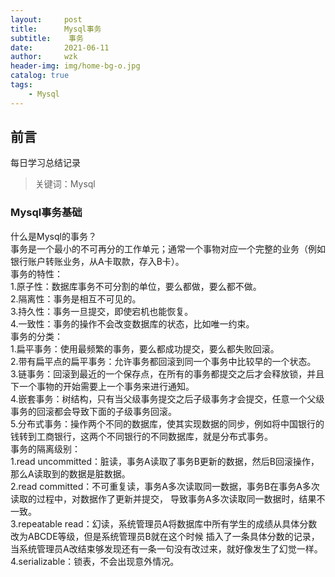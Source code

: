 ```yaml
---
layout:     post
title:     	Mysql事务
subtitle:    事务
date:       2021-06-11
author:     wzk
header-img: img/home-bg-o.jpg
catalog: true
tags:
    - Mysql
---
```


## 前言

每日学习总结记录

>关键词：Mysql

### Mysql事务基础
什么是Mysql的事务？  
事务是一个最小的不可再分的工作单元；通常一个事物对应一个完整的业务（例如银行账户转账业务，从A卡取款，存入B卡）。  
事务的特性：  
1.原子性：数据库事务不可分割的单位，要么都做，要么都不做。  
2.隔离性：事务是相互不可见的。  
3.持久性：事务一旦提交，即使宕机也能恢复。  
4.一致性：事务的操作不会改变数据库的状态，比如唯一约束。  
事务的分类：  
1.扁平事务：使用最频繁的事务，要么都成功提交，要么都失败回滚。  
2.带有扁平点的扁平事务：允许事务都回滚到同一个事务中比较早的一个状态。    
3.链事务：回滚到最近的一个保存点，在所有的事务都提交之后才会释放锁，并且下一个事物的开始需要上一个事务来进行通知。  
4.嵌套事务：树结构，只有当父级事务提交之后子级事务才会提交，任意一个父级事务的回滚都会导致下面的子级事务回滚。  
5.分布式事务：操作两个不同的数据库，使其实现数据的同步，例如将中国银行的钱转到工商银行，这两个不同银行的不同数据库，就是分布式事务。  
事务的隔离级别：  
1.read uncommitted：脏读，事务A读取了事务B更新的数据，然后B回滚操作，那么A读取到的数据是脏数据。  
2.read committed：不可重复读，事务A多次读取同一数据，事务B在事务A多次读取的过程中，对数据作了更新并提交，
导致事务A多次读取同一数据时，结果不一致。  
3.repeatable read：幻读，系统管理员A将数据库中所有学生的成绩从具体分数改为ABCDE等级，但是系统管理员B就在这个时候
插入了一条具体分数的记录，当系统管理员A改结束够发现还有一条一句没有改过来，就好像发生了幻觉一样。  
4.serializable：锁表，不会出现意外情况。


 


